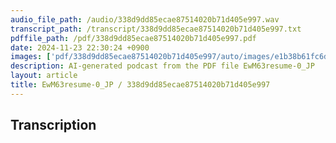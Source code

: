 ```yaml
---
audio_file_path: /audio/338d9dd85ecae87514020b71d405e997.wav
transcript_path: /transcript/338d9dd85ecae87514020b71d405e997.txt
pdffile_path: /pdf/338d9dd85ecae87514020b71d405e997.pdf
date: 2024-11-23 22:30:24 +0900
images: ['pdf/338d9dd85ecae87514020b71d405e997/auto/images/e1b38b61fc6d698a9aa89fd19892ff4b62e03e648fd77b032661ad6d40d312fb.jpg']
description: AI-generated podcast from the PDF file EwM63resume-0_JP
layout: article
title: EwM63resume-0_JP / 338d9dd85ecae87514020b71d405e997
---
```


## Transcription





